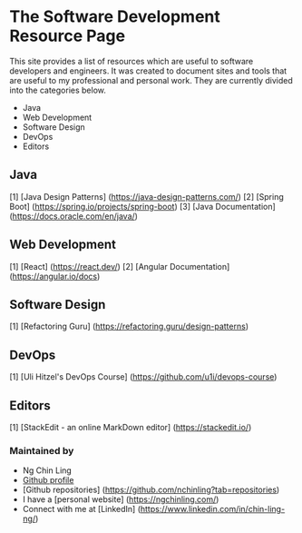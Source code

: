 # The Software Development Resource Page
This site provides a list of resources which are useful to software developers and engineers. It was created to document sites and tools that are useful to my professional and personal work. They are currently divided into the categories below.

* Java
* Web Development
* Software Design
* DevOps
* Editors 

## Java 
[1] [Java Design Patterns] (https://java-design-patterns.com/)
[2] [Spring Boot] (https://spring.io/projects/spring-boot)
[3] [Java Documentation] (https://docs.oracle.com/en/java/)

## Web Development
[1] [React] (https://react.dev/)
[2] [Angular Documentation] (https://angular.io/docs)

## Software Design 
[1] [Refactoring Guru] (https://refactoring.guru/design-patterns)

## DevOps
[1] [Uli Hitzel's DevOps Course] (https://github.com/u1i/devops-course)


## Editors
[1] [StackEdit - an online MarkDown editor] (https://stackedit.io/) 


### Maintained by
- Ng Chin Ling
- [Github profile](https://github.com/nchinling)
- [Github repositories] (https://github.com/nchinling?tab=repositories)
- I have a [personal website] (https://ngchinling.com/)
- Connect with me at [LinkedIn] (https://www.linkedin.com/in/chin-ling-ng/)